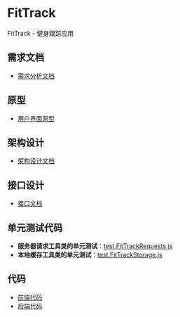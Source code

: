 # FitTrack
FitTrack - 健身跟踪应用

## 需求文档
- [需求分析文档](documents/需求分析/需求分析.docx)

## 原型
- [用户界面原型](documents/原型/user-interface-prototype.png)

## 架构设计
- [架构设计文档](documents/架构设计/架构设计文档.md)

## 接口设计
- [接口文档](documents/架构设计/接口文档.md)

## 单元测试代码
- **服务器请求工具类的单元测试**：[test.FitTrackRequests.js](src/__tests__/test.FitTrackRequests.js)
- **本地缓存工具类的单元测试**：[test.FitTrackStorage.js](src/__tests__/test.FitTrackStorage.js)

## 代码
- [前端代码](FitTrack)
- [后端代码](BackEnd-v1)